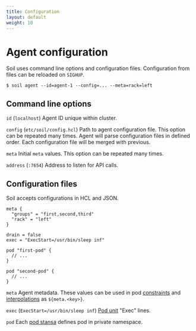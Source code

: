 ```yaml
---
title: Configuration
layout: default
weight: 10
---
```


# Agent configuration

Soil uses command line options and configuration files. Configuration from 
files can be reloaded on `SIGHUP`.

```
$ soil agent --id=agent-1 --config=... --meta=rack=left
```

## Command line options

`id` (`localhost`) Agent ID unique within cluster.

`config` (`etc/soil/config.hcl`) Path to agent configuration file. This option can be repeated many times. Agent will parse configuration files in defined order. Each configuration file will be merged with previous.

`meta` Initial `meta` values. This option can be repeated many times.

`address` (`:7654`) Address to listen for API calls.  


## Configuration files

Soil accepts configurations in HCL and JSON.

```hcl
meta {
  "groups" = "first,second,third"
  "rack" = "left"
}

drain = false
exec = "ExecStart=/usr/bin/sleep inf"

pod "first-pod" {
  // ...
}

pod "second-pod" {
  // ...
}
```

`meta` Agent metadata. These values can be used in pod [constraints]({{site.baseurl}}/pod/constraint) and [interpolations]({{site.baseurl}}/pod/interpolation) as `${meta.<key>}`.

`exec` (`ExecStart=/usr/bin/sleep inf`) [Pod unit]({{site.baseurl}}/pod/internals) "Exec" lines.

`pod` Each [pod stansa]({{site.baseurl}}/pod) defines pod in private namespace.